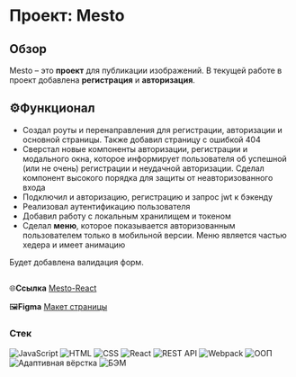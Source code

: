 # Проект: Mesto
## Обзор

Mesto – это **проект** для публикации изображений.
В текущей работе в проект добавлена **регистрация** и **авторизация**.

## ⚙️Функционал
* Создал роуты и перенаправления для регистрации, авторизации и основной страницы. Также добавил страницу с ошибкой 404
* Сверстал новые компоненты авторизации, регистрации и модального окна, которое информирует пользователя об успешной (или не очень) регистрации и неудачной авторизации. Сделал компонент высокого порядка для защиты от неавторизованного входа
* Подключил и авторизацию, регистрацию и запрос jwt к бэкенду
* Реализовал аутентификацию пользователя
* Добавил работу с локальным хранилищем и токеном
* Сделал **меню**, которое показывается авторизованным пользователем только в мобильной версии. Меню является частью хедера и имеет анимацию

Будет добавлена валидация форм.

##

🌐**Ссылка** [Mesto-React](https://romnyer.github.io/react-mesto-auth/)

🖼**Figma** [Макет страницы](https://www.figma.com/file/5H3gsn5lIGPwzBPby9jAOo/JavaScript.-Sprint-12?node-id=0-1&t=8GOTouwyh2WlrjLH-0)

### Стек
<div>
  <img src="https://img.shields.io/badge/JavaScript-F7DF1E?style=flat-square&logo=JavaScript&logoColor=black" alt="JavaScript" style="display:inline;"/>
  <img src="https://img.shields.io/badge/HTML-E34F26?style=flat-square&logo=HTML5&logoColor=white" alt="HTML" style="display:inline;"/>
  <img src="https://img.shields.io/badge/CSS-1572B6?style=flat-square&logo=CSS3&logoColor=white" alt="CSS" style="display:inline;"/>
  <img src="https://img.shields.io/badge/React-555555?style=flat-square&logo=React&logoColor=61DAFB" alt="React">
  <img src="https://img.shields.io/badge/🔧-REST%20API-black?&style=flat-square&logoColor=white" alt="REST API">
  <img src="https://img.shields.io/badge/Webpack-8DD6F9?style=flat-square&logo=Webpack&logoColor=white" alt="Webpack" style="display:inline;"/>
  <img src="https://img.shields.io/badge/🔧-ООП-black?&style=flat-square&logoColor=white" alt="ООП">
  <img src="https://img.shields.io/badge/🔧-Адаптивная%20вёрстка-black?&style=flat-square&logoColor=white" alt="Адаптивная вёрстка">
  <img src="https://img.shields.io/badge/🔧-БЭМ-black?&style=flat-square&logoColor=white" alt="БЭМ">
</div>
